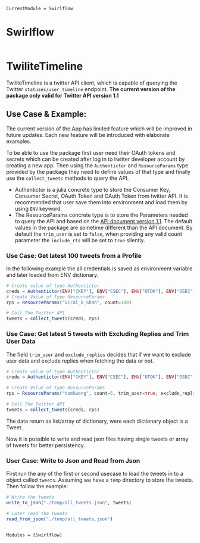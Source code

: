 ```@meta
CurrentModule = Swirlflow
```

# Swirlflow

```@index
```







# TwiliteTimeline

TwiliteTimeline is a twitter API client, which is capable of querying the Twitter `statuses/user_timeline` endpoint. __The current version of the package only valid for Twitter API version 1.1__

## Use Case & Example:
The current version of the App has limited feature which will be improved in future updates. Each new feature will be introduced with elaborate examples.

To be able to use the package first user need their OAuth tokens and secrets which can be created after log in to twitter developer account by creating a new app. Then using the `Authentictor` and `ResourceParams` type provided by the package they need to define values of that type and finally use the `collect_tweets` methods to query the API.

- Authentictor is a julia concrete type to store the Consumer Key, Consumer Secret, OAuth Token and OAuth Token from twitter API. It is recommended that user save them into environment and load them by using `ENV` keyword.
- The ResourceParams concrete type is to store the Parameters needed to query the API and based on the [API document version 1.1](https://developer.twitter.com/en/docs/twitter-api/v1/tweets/timelines/api-reference/get-statuses-user_timeline). The default values in the package are sometime different than the API document. By default the `trim_user` is set to `false`, when providing any valid count parameter the `include_rts` will be set to `true` silently.

### Use Case: Get latest 100 tweets from a Profile
In the following example the all credentials is saved as environment variable and later loaded from ENV dictionary.

```julia
# Create value of type Authentictor
creds = Authentictor(ENV["CKEY"], ENV["CSEC"], ENV["OTOK"], ENV["OSEC"])
# Create Value of Type ResourceParams
rps = ResourceParams("Viral_B_Shah", count=100)

# Call The Twitter API
tweets = collect_tweets(creds, rps)
```

### Use Case: Get latest 5 tweets with Excluding Replies and Trim User Data
The field `trim_user` and `exclude_replies` decides that if we want to exclude user data and  exclude replies when fetching the data or not.

```julia
# Create value of type Authentictor
creds = Authentictor(ENV["CKEY"], ENV["CSEC"], ENV["OTOK"], ENV["OSEC"])

# Create Value of Type ResourceParams
rps = ResourceParams("tomkwong", count=5, trim_user=true, exclude_replies=true)

# Call The Twitter API
tweets = collect_tweets(creds, rps)
```
The data return as list/array of dictionary, were each dictionary object is a Tweet.

Now it is possible to write and read json files having single tweets or array of tweets for
better persistency.

### User Case: Write to Json and Read from Json
First run the any of the first or second usecase to load the tweets in to a object called `tweets`. Assuming we have a `temp` directory to store the tweets. Then follow the example:

```julia
# Write the tweets
write_to_json("./temp/all_tweets.json", tweets)

# Later read the tweets
read_from_json("./temp/all_tweets.json")
```


```@index
```

```@autodocs
Modules = [Swirlflow]
```

